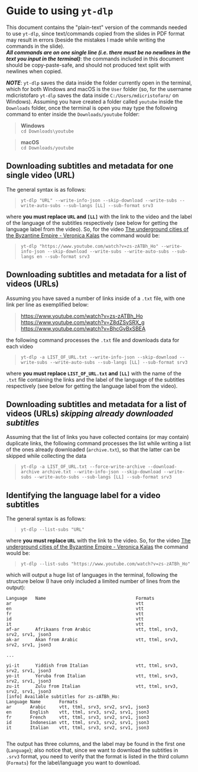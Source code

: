 # Guide to using `yt-dlp`
This document contains the "plain-text" version of the commands needed to use `yt-dlp`, since text/commands copied from the slides in PDF format may result in errors (beside the mistakes I made while writing the commands in the slide).  
***All commands are on one single line (i.e. there must be no newlines in the text you input in the terminal)***: the commands included in this document should be copy-paste-safe, and should not produced text split with newlines when copied.

***NOTE***: `yt-dlp` saves the data inside the folder currently open in the terminal, which for both Windows and macOS is the `User` folder (so, for the username mdicristofaro `yt-dlp` saves the data inside `C:/Users/mdicristofaro/` on Windows). Assuming you have created a folder called `youtube` inside the `Downloads` folder, once the terminal is open you may type the following command to enter inside the `Downloads/youtube` folder:

> **Windows**  
`cd Downloads\youtube`
  
> **macOS**  
`cd Downloads/youtube`

## Downloading subtitles and metadata for one single video (URL)
The general syntax is as follows:  

> `yt-dlp "URL" --write-info-json --skip-download --write-subs --write-auto-subs --sub-langs [LL] --sub-format srv3`

where **you must replace `URL` and `[LL]`** with the link to the video and the label of the language of the subtitles respectively (see below for getting the language label from the video). So, for the video [The underground cities of the Byzantine Empire - Veronica Kalas](https://www.youtube.com/watch?v=zs-zATBh_Ho) the command would be:

> `yt-dlp "https://www.youtube.com/watch?v=zs-zATBh_Ho" --write-info-json --skip-download --write-subs --write-auto-subs --sub-langs en --sub-format srv3`

## Downloading subtitles and metadata for a list of videos (URLs)

Assuming you have saved a number of links inside of a `.txt` file, with one link per line as exemplified below:

> https://www.youtube.com/watch?v=zs-zATBh_Ho  
https://www.youtube.com/watch?v=Z8dZSySRX_g  
https://www.youtube.com/watch?v=BhcGvBxSBEA

the following command processes the `.txt` file and downloads data for each video

> `yt-dlp -a LIST_OF_URL.txt --write-info-json --skip-download --write-subs --write-auto-subs --sub-langs [LL] --sub-format srv3`

where **you must replace `LIST_OF_URL.txt` and `[LL]`** with the name of the `.txt` file containing the links and the label of the language of the subtitles respectively (see below for getting the language label from the video).

## Downloading subtitles and metadata for a list of videos (URLs) *skipping already downloaded subtitles*
Assuming that the list of links you have collected contains (or may contain) duplicate links, the following command processes the list while writing a list of the ones already downloaded (`archive.txt`), so that the latter can be skipped while collecting the data

> `yt-dlp -a LIST_OF_URL.txt --force-write-archive --download-archive archive.txt --write-info-json --skip-download --write-subs --write-auto-subs --sub-langs [LL] --sub-format srv3`

## Identifying the language label for a video subtitles
The general syntax is as follows:

> `yt-dlp --list-subs "URL"`

where **you must replace `URL`** with the link to the video. So, for the video [The underground cities of the Byzantine Empire - Veronica Kalas](https://www.youtube.com/watch?v=zs-zATBh_Ho) the command would be:

> `yt-dlp --list-subs "https://www.youtube.com/watch?v=zs-zATBh_Ho"`

which will output a huge list of languages in the terminal, following the structure below (I have only included a limited number of lines from the output):

```
Language   Name                                  Formats
ar                                               vtt
en                                               vtt
fr                                               vtt
id                                               vtt
it                                               vtt
af-ar      Afrikaans from Arabic                 vtt, ttml, srv3, srv2, srv1, json3
ak-ar      Akan from Arabic                      vtt, ttml, srv3, srv2, srv1, json3

...

yi-it      Yiddish from Italian                  vtt, ttml, srv3, srv2, srv1, json3
yo-it      Yoruba from Italian                   vtt, ttml, srv3, srv2, srv1, json3
zu-it      Zulu from Italian                     vtt, ttml, srv3, srv2, srv1, json3
[info] Available subtitles for zs-zATBh_Ho:
Language Name       Formats
ar       Arabic     vtt, ttml, srv3, srv2, srv1, json3
en       English    vtt, ttml, srv3, srv2, srv1, json3
fr       French     vtt, ttml, srv3, srv2, srv1, json3
id       Indonesian vtt, ttml, srv3, srv2, srv1, json3
it       Italian    vtt, ttml, srv3, srv2, srv1, json3


```

The output has three columns, and the label may be found in the first one (`Language`); also notice that, since we want to download the subtitles in `.srv3` format, you need to verify that the format is listed in the third column (`Formats`) for the label/language you want to download.
